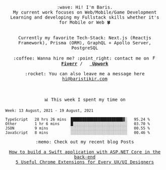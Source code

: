 <p align="center">
  <br><br>
  <samp>
    :wave: Hi! I'm Baris.
    <br>My current work focuses on Web/Mobile/Game Development
    <br>Learning and developing my Fullstack skills whether it's for Mobile or Web 🍀<br><br>
    <br>Currently my favorite Tech-Stack: Next.js (Reactjs Framework), Prisma (ORM), GraphQL + Apollo Server, PostgreSQL
    <br><br>:coffee: Wanna hire me? :point_right: contact me on <img src="https://image.winudf.com/v2/image1/Y29tLmZpdmVyci5maXZlcnJfaWNvbl8xNTk5NjcxNDk2XzA4Mg/icon.png?w=170&fakeurl=1" alt="Fiverr" width="14" height="14" ><a href="https://de.fiverr.com/brstkr">  <b>Fiverr</b></a> /  <img src="https://media-exp1.licdn.com/dms/image/C4D0BAQFgSlfqd_Pb1g/company-logo_200_200/0?e=2159024400&v=beta&t=HQRG0L_3UuW1kRHGWhdkx9OwPw0GUDb8ZpuSY_4tc0I" width="14" height="14"/><a href="https://www.upwork.com/freelancers/~01c21a94eb537686a4">          <b>Upwork</b></a>
   <br><br>:rocket: You can also leave me a message here <a href="https://baristikir.com/">hi@baristikir.com</a>   
  </samp>
 <br><br><br>
</p>
<p align=center><samp>📊  This week I spent my time on</samp></p>


<!--START_SECTION:waka-->
```text
Week: 13 August, 2021 - 19 August, 2021

TypeScript   28 hrs 26 mins  ███████████████████████▓░   95.24 % 
Other        1 hr 6 mins     █░░░░░░░░░░░░░░░░░░░░░░░░   03.70 % 
JSON         9 mins          ░░░░░░░░░░░░░░░░░░░░░░░░░   00.55 % 
JavaScript   8 mins          ░░░░░░░░░░░░░░░░░░░░░░░░░   00.46 % 
```
<!--END_SECTION:waka-->


<p align=center>
 <samp> 
  :memo: Check out my recent blog Posts
  <br>
  <br> <a href="https://medium.com/@brstkr3/how-to-connect-your-swift-application-to-an-asp-net-core-back-end-cc0ab9a4fba8">How to build a Swift application with ASP.NET Core in the back-end</a>
  <br>
  <a href="https://medium.com/@brstkr3/5-useful-chrome-extensions-for-every-ux-ui-designers-a00fd034ad3">5 Useful Chrome Extensions for Every UX/UI Designers</a>
 </samp>
</p>


